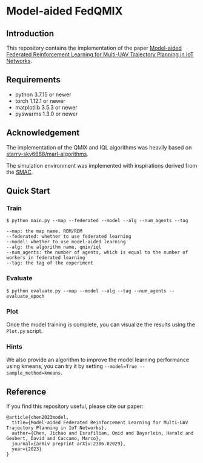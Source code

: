 # Model-aided FedQMIX
## Introduction
This repository contains the implementation of the paper [Model-aided Federated Reinforcement Learning for Multi-UAV Trajectory Planning in IoT Networks](https://arxiv.org/abs/2306.02029).
## Requirements

- python 3.7.15 or newer
- torch 1.12.1 or newer
- matplotlib 3.5.3 or newer
- pyswarms 1.3.0 or newer

## Acknowledgement
The implementation of the QMIX and IQL algorithms was heavily based on [starry-sky6688/marl-algorithms](https://github.com/starry-sky6688/marl-algorithms). 

The simulation environment was implemented with inspirations derived from the [SMAC](https://github.com/oxwhirl/smac).

## Quick Start
### Train
```shell
$ python main.py --map --federated --model --alg --num_agents --tag

--map: the map name, RBM/RDM
--federated: whether to use federated learning
--model: whether to use model-aided learning
--alg: the algorithm name, qmix/iql
--num_agents: the number of agents, which is equal to the number of workers in federated learning
--tag: the tag of the experiment
```
### Evaluate
```shell
$ python evaluate.py --map --model --alg --tag --num_agents --evaluate_epoch
```
### Plot
Once the model training is complete, you can visualize the results using the `Plot.py` script.

### Hints
We also provide an algorithm to improve the model learning performance using kmeans, you can try it by setting `--model=True --sample_method=kmeans`.

## Reference
If you find this repository useful, please cite our paper:
```
@article{chen2023model,
  title={Model-aided Federated Reinforcement Learning for Multi-UAV Trajectory Planning in IoT Networks},
  author={Chen, Jichao and Esrafilian, Omid and Bayerlein, Harald and Gesbert, David and Caccamo, Marco},
  journal={arXiv preprint arXiv:2306.02029},
  year={2023}
}
```
